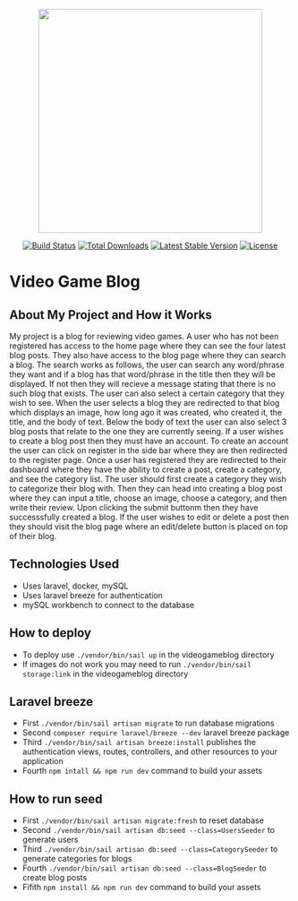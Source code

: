 <p align="center"><a href="https://laravel.com" target="_blank"><img src="https://raw.githubusercontent.com/laravel/art/master/logo-lockup/5%20SVG/2%20CMYK/1%20Full%20Color/laravel-logolockup-cmyk-red.svg" width="400"></a></p>

<p align="center">
<a href="https://travis-ci.org/laravel/framework"><img src="https://travis-ci.org/laravel/framework.svg" alt="Build Status"></a>
<a href="https://packagist.org/packages/laravel/framework"><img src="https://img.shields.io/packagist/dt/laravel/framework" alt="Total Downloads"></a>
<a href="https://packagist.org/packages/laravel/framework"><img src="https://img.shields.io/packagist/v/laravel/framework" alt="Latest Stable Version"></a>
<a href="https://packagist.org/packages/laravel/framework"><img src="https://img.shields.io/packagist/l/laravel/framework" alt="License"></a>
</p>

<h1>Video Game Blog</h1>

## About My Project and How it Works

My project is a blog for reviewing video games. A user who has not been registered has access to the home page where they can see the four latest blog posts. They also have access to the blog page where they can search a blog. The search works as follows, the user can search any word/phrase they want and if a blog has that word/phrase in the title then they will be displayed. If not then they will recieve a message stating that there is no such blog that exists. The user can also select a certain category that they wish to see. When the user selects a blog they are redirected to that blog which displays an image, how long ago it was created, who created it, the title, and the body of text. Below the body of text the user can also select 3 blog posts that relate to the one they are currently seeing. If a user wishes to create a blog post then they must have an account. To create an account the user can click on register in the side bar where they are then redirected to the register page. Once a user has registered they are redirected to their dashboard where they have the ability to create a post, create a category, and see the category list. The user should first create a category they wish to categorize their blog with. Then they can head into creating a blog post where they can input a title, choose an image, choose a category, and then write their review. Upon clicking the submit buttonm then they have successsfully created a blog. If the user wishes to edit or delete a post then they should visit the blog page where an edit/delete button is placed on top of their blog.

## Technologies Used 

- Uses laravel, docker, mySQL
- Uses laravel breeze for authentication
- mySQL workbench to connect to the database 

## How to deploy
- To deploy use `./vendor/bin/sail up` in the videogameblog directory
- If images do not work you may need to run `./vendor/bin/sail storage:link` in the videogameblog directory

## Laravel breeze
- First `./vendor/bin/sail artisan migrate` to run database migrations
- Second `composer require laravel/breeze --dev` laravel breeze package
- Third `./vendor/bin/sail artisan breeze:install` publishes the authentication views, routes, controllers, and other resources to your application
- Fourth `npm intall && npm run dev` command to build your assets

## How to run seed
- First `./vendor/bin/sail artisan migrate:fresh` to reset database
- Second `./vendor/bin/sail artisan db:seed --class=UsersSeeder` to generate users
- Third `./vendor/bin/sail artisan db:seed --class=CategorySeeder` to generate categories for blogs
- Fourth `./vendor/bin/sail artisan db:seed --class=BlogSeeder` to create blog posts
- Fifith `npm install && npm run dev` command to build your assets




